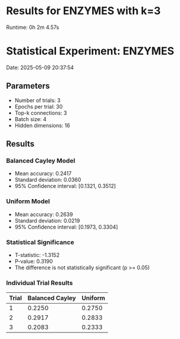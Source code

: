 # Results for ENZYMES with k=3

Runtime: 0h 2m 4.57s

# Statistical Experiment: ENZYMES

Date: 2025-05-09 20:37:54

## Parameters
- Number of trials: 3
- Epochs per trial: 30
- Top-k connections: 3
- Batch size: 4
- Hidden dimensions: 16

## Results

### Balanced Cayley Model
- Mean accuracy: 0.2417
- Standard deviation: 0.0360
- 95% Confidence interval: [0.1321, 0.3512]

### Uniform Model
- Mean accuracy: 0.2639
- Standard deviation: 0.0219
- 95% Confidence interval: [0.1973, 0.3304]

### Statistical Significance
- T-statistic: -1.3152
- P-value: 0.3190
- The difference is not statistically significant (p >= 0.05)

### Individual Trial Results

| Trial | Balanced Cayley | Uniform |
|-------|----------------|--------|
| 1 | 0.2250 | 0.2750 |
| 2 | 0.2917 | 0.2833 |
| 3 | 0.2083 | 0.2333 |
